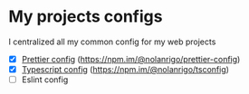 # My projects configs

I centralized all my common config for my web projects

- [x] [Prettier config](./packages/prettier-config) (<https://npm.im/@nolanrigo/prettier-config>)
- [x] [Typescript config](./packages/tsconfig) (<https://npm.im/@nolanrigo/tsconfig>)
- [ ] Eslint config
